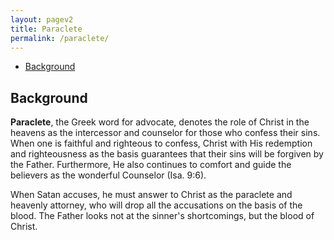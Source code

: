 ```yaml
---
layout: pagev2
title: Paraclete
permalink: /paraclete/
---
```

- [Background](#background)

## Background

**Paraclete**, the Greek word for advocate, denotes the role of Christ in the heavens as the intercessor and counselor for those who confess their sins. When one is faithful and righteous to confess, Christ with His redemption and righteousness as the basis guarantees that their sins will be forgiven by the Father. Furthermore, He also continues to comfort and guide the believers as the wonderful Counselor (Isa. 9:6).

When Satan accuses, he must answer to Christ as the paraclete and heavenly attorney, who will drop all the accusations on the basis of the blood. 
The Father looks not at the sinner's shortcomings, but the blood of Christ. 